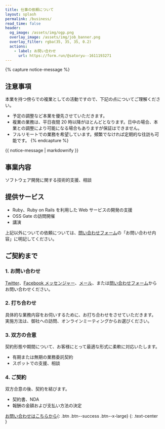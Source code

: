 ```yaml
---
title: 仕事の依頼について
layout: splash
permalink: /business/
read_time: false
header:
  og_image: /assets/img/ogp.png
  overlay_image: /assets/img/job_banner.png
  overlay_filter: rgba(35, 35, 35, 0.2)
  actions:
    - label: お問い合わせ
      url: https://form.run/@satoryu--1611193271
---
```


{% capture notice-message %}

## 注意事項

本業を持つ傍らでの複業としての活動ですので、下記の点についてご理解ください。

- 予定の調整など本業を優先させていただきます。
- 複業の業務は、平日夜間 20 時以降がほとんどとなります。日中の場合、本業との調整により可能になる場合もありますが保証はできません。
- フルリモートでの業務を希望しています。頻繁でなければ定期的な往訪も可能です。
  {% endcapture %}

<div class="notice--danger">
{{ notice-message | markdownify }}
</div>

## 事業内容

ソフトウェア開発に関する技術的支援、相談

## 提供サービス

- Ruby、Ruby on Rails を利用した Web サービスの開発の支援
- OSS Gate の訪問開催
- 講演

上記以外についての依頼については、[問い合わせフォーム](https://form.run/@satoryu--1611193271)の「お問い合わせ内容」に明記してください。

## ご契約まで

### 1. お問い合わせ

[Twitter](https://twitter.com/satoryuofficial)、[Facebook メッセンジャー](https://www.messenger.com/t/satoryu)、[メール](mailto:satoryu.1981@gmail.com)、または[問い合わせフォーム](https://form.run/@satoryu--1611193271)からお問い合わせください。

### 2. 打ち合わせ

具体的な業務内容をお伺いするために、お打ち合わせをさせていただきます。
実施方法は、御社への訪問、オンラインミーティングからお選びください。

### 3. 双方の合意

契約形態や期間について、お客様にとって最適な形式に柔軟に対応いたします。

- 有期または無期の業務委託契約
- スポットでの支援、相談

### 4. ご契約

双方合意の後、契約を結びます。

- 契約書、NDA
- 報酬の金額および支払い方法の決定

[お問い合わせはこちらから](https://form.run/@satoryu--1611193271){: .btn .btn--success .btn--x-large}
{: .text-center }

